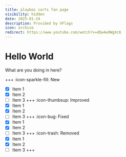 ```yaml
---
title: playboi carti fan page
visibility: hidden
date: 2025-01-24
description: Provided by VFlags
icon: archive
redirect: https://www.youtube.com/watch?v=dQw4w9WgXcQ
---
```

# Hello World

What are you doing in here?

+++ :icon-sparkle-fill: New
- [x] Item 1
- [x] Item 2
- [ ] Item 3
+++ :icon-thumbsup: Improved
- [x] Item 1
- [x] Item 2
- [ ] Item 3
+++ :icon-bug: Fixed
- [x] Item 1
- [x] Item 2
- [ ] Item 3
+++ :icon-trash: Removed
- [x] Item 1
- [x] Item 2
- [ ] Item 3
+++
